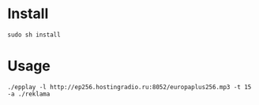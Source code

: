 # Install<br>
`sudo sh install`
# Usage<br>
`./epplay -l http://ep256.hostingradio.ru:8052/europaplus256.mp3 -t 15 -a ./reklama`

